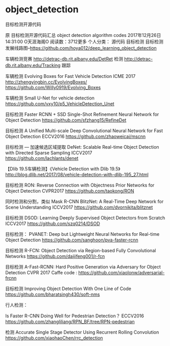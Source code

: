 # object_detection
目标检测开源代码


原
目标检测开源代码汇总 object detection algorithm codes
2017年12月26日 14:31:00 O天涯海阁O 阅读数：3712更多
个人分类： 源代码 目标检测
目标检测发展线路图–https://github.com/hoya012/deep_learning_object_detection

车辆检测竞赛
http://detrac-db.rit.albany.edu/DetRet 检测
http://detrac-db.rit.albany.edu/Tracking 跟踪

车辆检测
Evolving Boxes for Fast Vehicle Detection ICME 2017
http://zhengyingbin.cc/EvolvingBoxes/
https://github.com/Willy0919/Evolving_Boxes

车辆检测
Small U-Net for vehicle detection
https://github.com/vxy10/p5_VehicleDetection_Unet

目标检测 Faster RCNN + SSD
Single-Shot Refinement Neural Network for Object Detection
https://github.com/sfzhang15/RefineDet

目标检测
A Unified Multi-scale Deep Convolutional Neural Network for Fast Object Detection ECCV2016
https://github.com/zhaoweicai/mscnn

目标检测 — 加速候选区域提取
DeNet: Scalable Real-time Object Detection with Directed Sparse Sampling ICCV2017
https://github.com/lachlants/denet

【Dlib 19.5车辆检测】《Vehicle Detection with Dlib 19.5》
http://blog.dlib.net/2017/08/vehicle-detection-with-dlib-195_27.html

目标检测
RON: Reverse Connection with Objectness Prior Networks for Object Detection CVPR2017
https://github.com/taokong/RON

同时检测和分割，类似 Mask R-CNN
BlitzNet: A Real-Time Deep Network for Scene Understanding ICCV2017
https://github.com/dvornikita/blitznet ​​​​

目标检测
DSOD: Learning Deeply Supervised Object Detectors from Scratch ICCV2017
https://github.com/szq0214/DSOD

目标检测：
PVANET: Deep but Lightweight Neural Networks for Real-time Object Detection
https://github.com/sanghoon/pva-faster-rcnn

目标检测
R-FCN: Object Detection via Region-based Fully Convolutional Networks
https://github.com/daijifeng001/r-fcn

目标检测
A-Fast-RCNN: Hard Positive Generation via Adversary for Object Detection CVPR 2017
Caffe code : https://github.com/xiaolonw/adversarial-frcnn

目标检测
Improving Object Detection With One Line of Code
https://github.com/bharatsingh430/soft-nms

行人检测：

Is Faster R-CNN Doing Well for Pedestrian Detection？ ECCV2016
https://github.com/zhangliliang/RPN_BF/tree/RPN-pedestrian

检测
Accurate Single Stage Detector Using Recurrent Rolling Convolution
https://github.com/xiaohaoChen/rrc_detection
